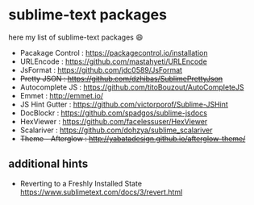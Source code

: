 # sublime-text packages

here my list of sublime-text packages :smile:

- Pacakage Control : https://packagecontrol.io/installation
- URLEncode : https://github.com/mastahyeti/URLEncode
- JsFormat : https://github.com/jdc0589/JsFormat
- ~~Pretty JSON : https://github.com/dzhibas/SublimePrettyJson~~
- Autocomplete JS : https://github.com/titoBouzout/AutoCompleteJS
- Emmet : http://emmet.io/
- JS Hint Gutter : https://github.com/victorporof/Sublime-JSHint
- Doc​Blockr : https://github.com/spadgos/sublime-jsdocs
- Hex​Viewer : https://github.com/facelessuser/HexViewer
- Scalariver : https://github.com/dohzya/sublime_scalariver
- ~~Theme - Afterglow : http://yabatadesign.github.io/afterglow-theme/~~

## additional hints
- Reverting to a Freshly Installed State https://www.sublimetext.com/docs/3/revert.html
